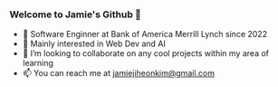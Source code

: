 ### Welcome to Jamie's Github 👋

- 🏫 Software Enginner at Bank of America Merrill Lynch since 2022
- 🌱 Mainly interested in Web Dev and AI
- 👯 I’m looking to collaborate on any cool projects within my area of learning
- 📫 You can reach me at jamiejiheonkim@gmail.com
<!--
**JamieJiHeonKim/JamieJiHeonKim** is a ✨ _special_ ✨ repository because its `README.md` (this file) appears on your GitHub profile.

Here are some ideas to get you started:

- 🏫 I’m currently attending classes in University of Alberta
- 🌱 I’m interested in Web Dev and AI mainly
- 👯 I’m looking to collaborate on any cool projects within my area of learning
- 📫 You can reach me at jiheon@ualberta.ca 
-->
